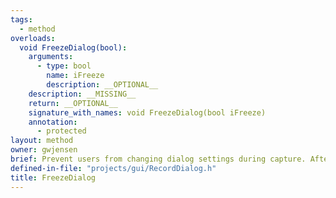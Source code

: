 ```yaml
---
tags:
  - method
overloads:
  void FreezeDialog(bool):
    arguments:
      - type: bool
        name: iFreeze
        description: __OPTIONAL__
    description: __MISSING__
    return: __OPTIONAL__
    signature_with_names: void FreezeDialog(bool iFreeze)
    annotation:
      - protected
layout: method
owner: gwjensen
brief: Prevent users from changing dialog settings during capture. After capture, allow them to change things again.
defined-in-file: "projects/gui/RecordDialog.h"
title: FreezeDialog
---
```

